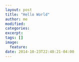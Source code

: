 ```yaml
---
layout: post
title: "Hello World"
author: me
modified:
categories: 
excerpt:
tags: []
image:
  feature:
date: 2014-10-23T22:40:21-04:00
---
```


